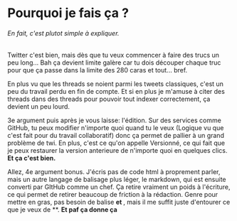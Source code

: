 # Pourquoi je fais ça ?

###### En fait, c'est plutot simple à expliquer.

Twitter c'est bien, mais dès que tu veux commencer à faire des trucs un peu long... Bah ça devient limite galère car tu dois découper chaque truc pour que ça passe dans la limite des 280 caras et tout... bref.

En plus vu que les threads se noient parmi les tweets classiques, c'est un peu du travail perdu en fin de compte. Et si en plus je m'amuse à citer des threads dans des threads pour pouvoir tout indexer correctement, ça devient un peu lourd.

3e argument puis après je vous laisse: l'édition. Sur des services comme GitHub, tu peux modifier n'importe quoi quand tu le veux (Logique vu que c'est fait pour du travail collaboratif) donc ça permet de pallier à un grand problème de twi. En plus, c'est ce qu'on appelle Versionné, ce qui fait que je peux restaurer la version anterieure de n'importe quoi en quelques clics. **Et ça c'est bien.**

Allez, 4e argument bonus. J'écris pas de code html à proprement parler, mais un autre langage de balisage plus léger, le markdown, qui est ensuite converti par GItHub comme un chef. Ça retire vraiment un poids à l'écriture, ce qui permet de retirer beaucoup de friction à la rédaction. Genre pour mettre en gras, pas besoin de balise <b> et </b>, mais il me suffit juste d'entourer ce que je veux de \*\*. **Et paf ça donne ça** 
